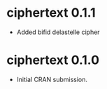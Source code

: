# ciphertext 0.1.1

* Added bifid delastelle cipher


# ciphertext 0.1.0

* Initial CRAN submission.
